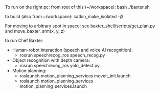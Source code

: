 To run on the right pc:
from root of this (~/workspace):
bash
./baxter.sh


to build (also from ~/workspace):
catkin_make_isolated -j2

For moving to arbitrary spot in space:
see baxter_shell/scripts/get_plan.py and move_baxter_arm(x, y, z)

to run Chef Baxter:
- Human-robot interaction (speech and voice AI recognition):
  - rosrun speechrecog_ros speech_recog.py
- Object recognition with depth camera:
  - rosrun speechrecog_ros yolo_detect.py
- Motion planning:
  - roslaunch motion_planning_services moveit_init.launch
  - roslaunch motion_planning_services motion_planning_services.launch 
